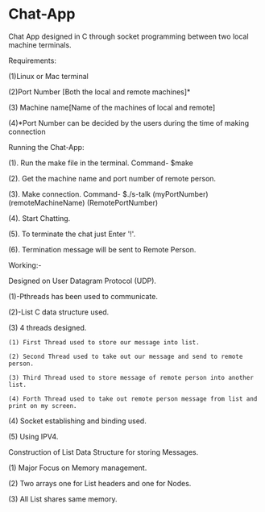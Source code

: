 # Chat-App
Chat App designed in C through socket programming between two local machine terminals.

Requirements:

(1)Linux or Mac terminal

(2)Port Number [Both the local and remote machines]*

(3) Machine name[Name of the machines of local and remote]

(4)*Port Number can be decided by the users during the time of making connection

Running the Chat-App:

(1). Run the make file in the terminal. Command- $make

(2). Get the machine name and port number of remote person.

(3). Make connection. Command- $./s-talk (myPortNumber) (remoteMachineName) (RemotePortNumber)

(4). Start Chatting.

(5). To terminate the chat just Enter '!'.

(6). Termination message will be sent to Remote Person.

Working:-

Designed on User Datagram Protocol (UDP).

(1)-Pthreads has been used to communicate.

(2)-List C data structure used. 

(3) 4 threads designed.

    (1) First Thread used to store our message into list.
    
    (2) Second Thread used to take out our message and send to remote person.
    
    (3) Third Thread used to store message of remote person into another list.
    
    (4) Forth Thread used to take out remote person message from list and print on my screen.
    
(4) Socket establishing and binding used.

(5) Using IPV4.

Construction of List Data Structure for storing Messages.

(1) Major Focus on Memory management.

(2) Two arrays one for List headers and one for Nodes.

(3) All List shares same memory.
